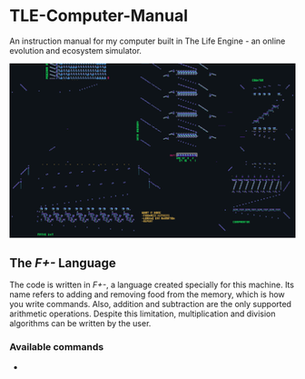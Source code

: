 # TLE-Computer-Manual
An instruction manual for my computer built in The Life Engine - an online evolution and ecosystem simulator.

![The computer](/Images/Computer.png)

## The *F+-* Language
The code is written in *F+-*, a language created specially for this machine. Its name refers to adding and removing food from the memory, 
which is how you write commands. Also, addition and subtraction are the only supported arithmetic operations. Despite this limitation, 
multiplication and division algorithms can be written by the user.

### Available commands
-
